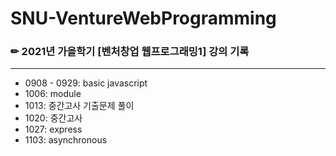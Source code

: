 # SNU-VentureWebProgramming
### ✏ 2021년 가을학기 [벤처창업 웹프로그래밍1] 강의 기록
------------------
- 0908 - 0929: basic javascript
- 1006: module
- 1013: 중간고사 기출문제 풀이
- 1020: 중간고사
- 1027: express
- 1103: asynchronous
